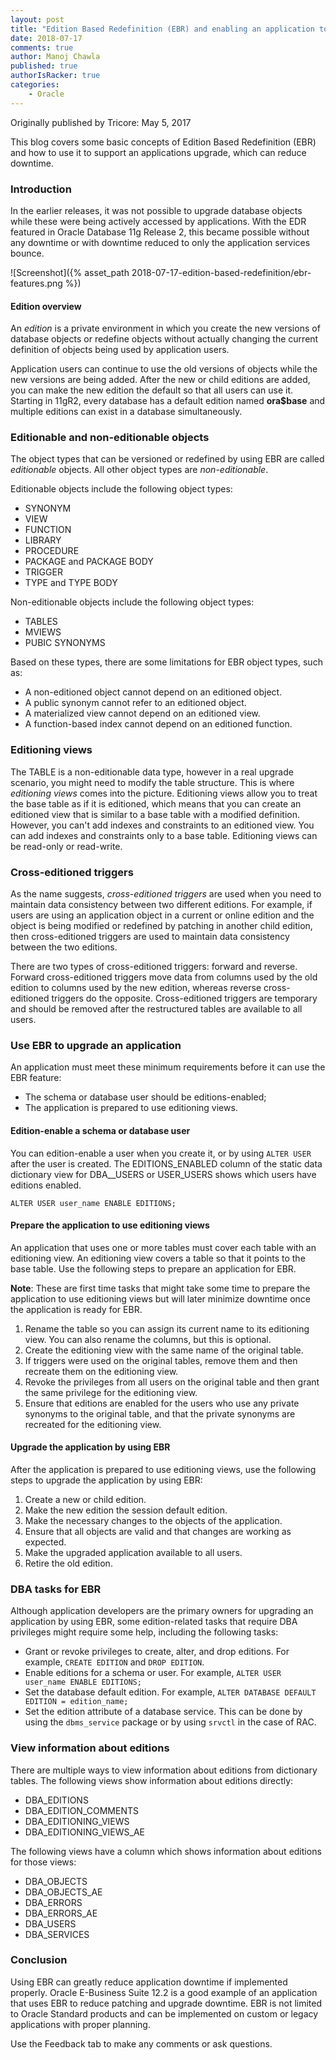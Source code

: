 ```yaml
---
layout: post
title: "Edition Based Redefinition (EBR) and enabling an application to support EBR"
date: 2018-07-17
comments: true
author: Manoj Chawla
published: true
authorIsRacker: true
categories:
    - Oracle
---
```


Originally published by Tricore: May 5, 2017

This blog covers some basic concepts of Edition Based Redefinition (EBR) and how to use it to support an applications upgrade, which can reduce downtime.

<!--more-->

### Introduction

In the earlier releases, it was not possible to upgrade database objects while these were being actively accessed by
applications. With the EDR featured in Oracle Database 11g Release 2, this became possible without any downtime or with downtime reduced to only the application services bounce.

![Screenshot]({% asset_path 2018-07-17-edition-based-redefinition/ebr-features.png %})

#### Edition overview

An *edition* is a private environment in which you create the new versions of database objects or redefine objects without actually changing the current definition of objects being used by application users.

Application users can continue to use the old versions of objects while the new versions are being added. After the new or
child editions are added, you can make the new edition the default so that all users can use it. Starting in 11gR2, every database has a default edition named **ora$base** and multiple editions can exist in a database simultaneously.

### Editionable and non-editionable objects

The object types that can be versioned or redefined by using EBR are called *editionable* objects. All other object types are *non-editionable*.

Editionable objects include the following object types:

  - SYNONYM
  - VIEW
  - FUNCTION
  - LIBRARY
  - PROCEDURE
  - PACKAGE and PACKAGE BODY
  - TRIGGER
  - TYPE and TYPE BODY

Non-editionable objects include the following object types:

  - TABLES
  - MVIEWS
  - PUBIC SYNONYMS

Based on these types, there are some limitations for EBR object types, such as:

 - A non-editioned object cannot depend on an editioned object.
 - A public synonym cannot refer to an editioned object.
 - A materialized view cannot depend on an editioned view.
 - A function-based index cannot depend on an editioned function.

### Editioning views

The TABLE is a non-editionable data type, however in a real upgrade scenario, you might need to modify the table structure. This is where *editioning views* comes into the picture. Editioning views allow you to treat the base table as if it is editioned, which means that you can create an editioned view that is similar to a base table with a modified definition. However, you can't add indexes and constraints to an editioned view. You can add indexes and constraints only to a base table. Editioning views can be read-only or read-write.

### Cross-editioned triggers

As the name suggests, *cross-editioned triggers* are used when you need to maintain data consistency between two different editions. For example, if users are using an application object in a current or online edition and the object is being modified or redefined by patching in another child edition, then cross-editioned triggers are used to maintain data consistency between the two editions.

There are two types of cross-editioned triggers: forward and reverse. Forward cross-editioned triggers move data from columns used by the old edition to columns used by the new edition, whereas reverse cross-editioned triggers do the opposite. Cross-editioned triggers are temporary and should be removed after the restructured tables are available to all users.

### Use EBR to upgrade an application

An application must meet these minimum requirements before it can use the EBR feature:

  - The schema or database user should be editions-enabled;
  - The application is prepared to use editioning views.

#### Edition-enable a schema or database user

You can edition-enable a user when you create it, or by using `ALTER USER` after the user is created. The EDITIONS&#95;ENABLED column of the static data dictionary view for DBA_&#95;USERS or USER&#95;USERS shows which users have editions enabled.

    ALTER USER user_name ENABLE EDITIONS;

#### Prepare the application to use editioning views

An application that uses one or more tables must cover each table with an editioning view. An editioning view covers a table so that it points to the base table. Use the following steps to prepare an application for EBR.

**Note**: These are first time tasks that might take some time to prepare the application to use editioning views but will later minimize downtime once the application is ready for EBR.

1. Rename the table so you can assign its current name to its editioning view. You can also rename the columns, but this is optional.
2. Create the editioning view with the same name of the original table.
3. If triggers were used on the original tables, remove them and then recreate them on the editioning view.
4. Revoke the privileges from all users on the original table and then grant the same privilege for the editioning view.
5. Ensure that editions are enabled for the users who use any private synonyms to the original table, and that the private synonyms are recreated for the editioning view.

#### Upgrade the application by using EBR

After the application is prepared to use editioning views, use the following steps to upgrade the application by using EBR:

1. Create a new or child edition.
2. Make the new edition the session default edition.
3. Make the necessary changes to the objects of the application.
4. Ensure that all objects are valid and that changes are working as expected.
5. Make the upgraded application available to all users.
6. Retire the old edition.

### DBA tasks for EBR

Although application developers are the primary owners for upgrading an application by using EBR, some edition-related tasks that require DBA privileges might require some help, including the following tasks:

  - Grant or revoke privileges to create, alter, and drop editions. For example, `CREATE EDITION` and `DROP EDITION`.
  - Enable editions for a schema or user. For example, `ALTER USER user_name ENABLE EDITIONS;`
  - Set the database default edition. For example, `ALTER DATABASE DEFAULT EDITION = edition_name;`
  - Set the edition attribute of a database service. This can be done by using the `dbms_service` package or by using `srvctl` in the case of RAC.

### View information about editions

There are multiple ways to view information about editions from dictionary tables. The following views show information about editions directly:

  - DBA&#95;EDITIONS
  - DBA&#95;EDITION&#95;COMMENTS
  - DBA&#95;EDITIONING&#95;VIEWS
  - DBA&#95;EDITIONING&#95;VIEWS&#95;AE

The following views have a column which shows information about editions for those views:

  - DBA&#95;OBJECTS
  - DBA&#95;OBJECTS&#95;AE
  - DBA&#95;ERRORS
  - DBA&#95;ERRORS&#95;AE
  - DBA&#95;USERS
  - DBA&#95;SERVICES

### Conclusion

Using EBR can greatly reduce application downtime if implemented properly. Oracle E-Business Suite 12.2 is a good example of an application that uses EBR to reduce patching and upgrade downtime. EBR is not limited to Oracle Standard products and can be implemented on custom or legacy applications with proper planning.

Use the Feedback tab to make any comments or ask questions.
